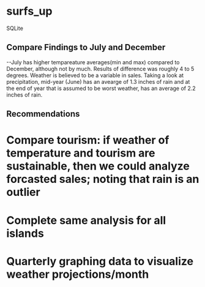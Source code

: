 # surfs_up
SQLite

## Compare Findings to July and December
--July has higher tempareature averages(min and max) compared to December, although not by much. Results of difference was roughly 4 to 5 degrees. Weather is believed to be a variable in sales. Taking a look at precipitation, mid-year (June) has an avearge of 1.3 inches of rain and at the end of year that is assumed to be worst weather, has an average of 2.2 inches of rain. 

## Recommendations 
# Compare tourism: if weather of temperature and tourism are sustainable, then we could analyze forcasted sales; noting that rain is an outlier
# Complete same analysis for all islands 
# Quarterly graphing data to visualize weather projections/month 
